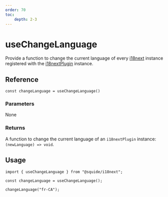 ```yaml
---
order: 70
toc:
    depth: 2-3
---
```


# useChangeLanguage

Provide a function to change the current language of every [i18next](https://www.i18next.com/) instance registered with the [i18nextPlugin](./i18nextPlugin.md) instance.

## Reference

```tsx
const changeLanguage = useChangeLanguage()
```

### Parameters

None

### Returns

A function to change the current language of an `i18nextPlugin` instance: `(newLanguage) => void`.

## Usage

```tsx
import { useChangeLanguage } from "@squide/i18next";

const changeLanguage = useChangeLanguage();

changeLanguage("fr-CA");
```
